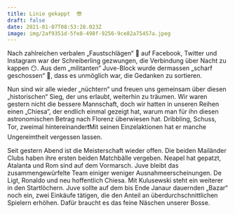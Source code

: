 ```yaml
---
title: Linie gekappt  😎
draft: false
date: 2021-01-07T08:53:28.023Z
image: img/2af9351d-5fe8-498f-9256-9ce82a75457a.jpeg
---
```

Nach zahlreichen verbalen „Faustschlägen“ 👊 auf Facebook, Twitter und Instagram war der Schreiberling gezwungen, die Verbindung über Nacht zu kappen 😶. Aus dem „militanten“ Juve-Block wurde dermassen „scharf geschossen“ 🤕, dass es unmöglich war, die Gedanken zu sortieren.

Nun sind wir alle wieder „nüchtern“ und freuen uns gemeinsam über diesen „historischen“ Sieg, der uns erlaubt, weiterhin zu träumen. Wir waren gestern nicht die bessere Mannschaft, doch wir hatten in unseren Reihen einen „Chiesa“, der endlich einmal gezeigt hat, warum man für ihn diesen astronomischen Betrag nach Florenz überwiesen hat. Dribbling, Schuss, Tor, zweimal hintereinander❗️Mit seinen Einzelaktionen hat er manche Ungereimtheit vergessen lassen.

Seit gestern Abend ist die Meisterschaft wieder offen. Die beiden Mailänder Clubs haben ihre ersten beiden Matchbälle vergeben. Neapel hat gepatzt, Atalanta und Rom sind auf dem Vormarsch. Juve bleibt das zusammengewürfelte Team einiger weniger Ausnahmeerscheinungen. De Ligt, Ronaldo und neu hoffentlich Chiesa. Mit Kulusewski steht ein weiterer in den Startlöchern. Juve sollte auf dem bis Ende Janaur dauernden „Bazar“ noch ein, zwei Einkäufe tätigen, die den Anteil an überdurchschnittlichen Spielern erhöhen. Dafür braucht es das feine Näschen unserer Bosse.